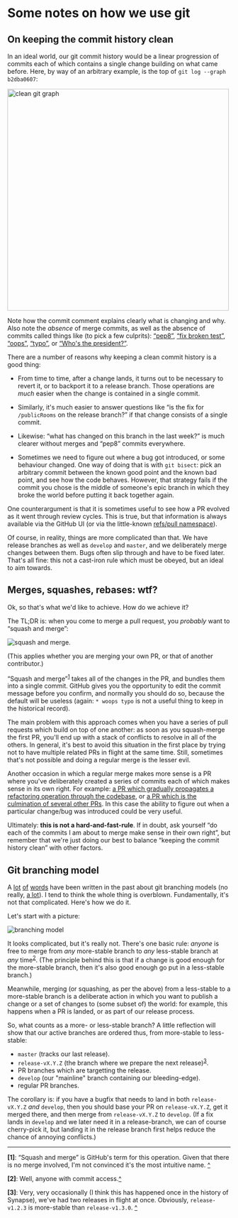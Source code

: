 Some notes on how we use git
============================

On keeping the commit history clean
-----------------------------------

In an ideal world, our git commit history would be a linear progression of
commits each of which contains a single change building on what came
before. Here, by way of an arbitrary example, is the top of `git log --graph
b2dba0607`:

<img src="git/clean.png" alt="clean git graph" width="500px">

Note how the commit comment explains clearly what is changing and why. Also
note the *absence* of merge commits, as well as the absence of commits called
things like (to pick a few culprits):
[“pep8”](https://github.com/matrix-org/synapse/commit/84691da6c), [“fix broken
test”](https://github.com/matrix-org/synapse/commit/474810d9d),
[“oops”](https://github.com/matrix-org/synapse/commit/c9d72e457),
[“typo”](https://github.com/matrix-org/synapse/commit/836358823), or [“Who's
the president?”](https://github.com/matrix-org/synapse/commit/707374d5d).

There are a number of reasons why keeping a clean commit history is a good
thing:

 * From time to time, after a change lands, it turns out to be necessary to
   revert it, or to backport it to a release branch. Those operations are
   *much* easier when the change is contained in a single commit.

 * Similarly, it's much easier to answer questions like “is the fix for
   `/publicRooms` on the release branch?” if that change consists of a single
   commit.

 * Likewise: “what has changed on this branch in the last week?” is much
   clearer without merges and “pep8” commits everywhere.

 * Sometimes we need to figure out where a bug got introduced, or some
   behaviour changed. One way of doing that is with `git bisect`: pick an
   arbitrary commit between the known good point and the known bad point, and
   see how the code behaves. However, that strategy fails if the commit you
   chose is the middle of someone's epic branch in which they broke the world
   before putting it back together again.

One counterargument is that it is sometimes useful to see how a PR evolved as
it went through review cycles. This is true, but that information is always
available via the GitHub UI (or via the little-known [refs/pull
namespace](https://help.github.com/en/github/collaborating-with-issues-and-pull-requests/checking-out-pull-requests-locally)).


Of course, in reality, things are more complicated than that. We have release
branches as well as `develop` and `master`, and we deliberately merge changes
between them. Bugs often slip through and have to be fixed later. That's all
fine: this not a cast-iron rule which must be obeyed, but an ideal to aim
towards.

Merges, squashes, rebases: wtf?
-------------------------------

Ok, so that's what we'd like to achieve. How do we achieve it?

The TL;DR is: when you come to merge a pull request, you *probably* want to
“squash and merge”:

![squash and merge](git/squash.png).

(This applies whether you are merging your own PR, or that of another
contributor.)

“Squash and merge”<sup id="a1">[1](#f1)</sup> takes all of the changes in the
PR, and bundles them into a single commit. GitHub gives you the opportunity to
edit the commit message before you confirm, and normally you should do so,
because the default will be useless (again: `* woops typo` is not a useful
thing to keep in the historical record).

The main problem with this approach comes when you have a series of pull
requests which build on top of one another: as soon as you squash-merge the
first PR, you'll end up with a stack of conflicts to resolve in all of the
others. In general, it's best to avoid this situation in the first place by
trying not to have multiple related PRs in flight at the same time. Still,
sometimes that's not possible and doing a regular merge is the lesser evil.

Another occasion in which a regular merge makes more sense is a PR where you've
deliberately created a series of commits each of which makes sense in its own
right. For example: [a PR which gradually propagates a refactoring operation
through the codebase](https://github.com/matrix-org/synapse/pull/6837), or [a
PR which is the culmination of several other
PRs](https://github.com/matrix-org/synapse/pull/5987). In this case the ability
to figure out when a particular change/bug was introduced could be very useful.

Ultimately: **this is not a hard-and-fast-rule**. If in doubt, ask yourself “do
each of the commits I am about to merge make sense in their own right”, but
remember that we're just doing our best to balance “keeping the commit history
clean” with other factors.

Git branching model
-------------------

A [lot](https://nvie.com/posts/a-successful-git-branching-model/)
[of](http://scottchacon.com/2011/08/31/github-flow.html)
[words](https://www.endoflineblog.com/gitflow-considered-harmful) have been
written in the past about git branching models (no really, [a
lot](https://martinfowler.com/articles/branching-patterns.html)). I tend to
think the whole thing is overblown. Fundamentally, it's not that
complicated. Here's how we do it.

Let's start with a picture:

![branching model](git/branches.jpg)

It looks complicated, but it's really not. There's one basic rule: *anyone* is
free to merge from *any* more-stable branch to *any* less-stable branch at
*any* time<sup id="a2">[2](#f2)</sup>. (The principle behind this is that if a
change is good enough for the more-stable branch, then it's also good enough go
put in a less-stable branch.)

Meanwhile, merging (or squashing, as per the above) from a less-stable to a
more-stable branch is a deliberate action in which you want to publish a change
or a set of changes to (some subset of) the world: for example, this happens
when a PR is landed, or as part of our release process.

So, what counts as a more- or less-stable branch? A little reflection will show
that our active branches are ordered thus, from more-stable to less-stable:

 * `master` (tracks our last release).
 * `release-vX.Y.Z` (the branch where we prepare the next release)<sup
   id="a3">[3](#f3)</sup>.
 * PR branches which are targetting the release.
 * `develop` (our "mainline" branch containing our bleeding-edge).
 * regular PR branches.

The corollary is: if you have a bugfix that needs to land in both
`release-vX.Y.Z` *and* `develop`, then you should base your PR on
`release-vX.Y.Z`, get it merged there, and then merge from `release-vX.Y.Z` to
`develop`. (If a fix lands in `develop` and we later need it in a
release-branch, we can of course cherry-pick it, but landing it in the release
branch first helps reduce the chance of annoying conflicts.)

---

<b id="f1">[1]</b>: “Squash and merge” is GitHub's term for this
operation. Given that there is no merge involved, I'm not convinced it's the
most intuitive name. [^](#a1)

<b id="f2">[2]</b>: Well, anyone with commit access.[^](#a2)

<b id="f3">[3]</b>: Very, very occasionally (I think this has happened once in
the history of Synapse), we've had two releases in flight at once. Obviously,
`release-v1.2.3` is more-stable than `release-v1.3.0`. [^](#a3)
